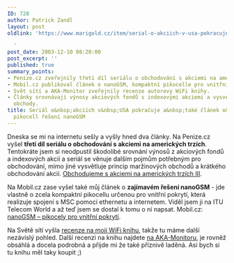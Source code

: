 ```yaml
---
ID: 728
author: Patrick Zandl
layout: post
oldlink: 'https://www.marigold.cz/item/serial-o-akciich-v-usa-pokracuje-a-take-clanek-o-zajimavem-pikocell-reseni-nanogsm

  '
post_date: 2003-12-10 08:20:00
post_excerpt: ''
published: true
summary_points:
- Penize.cz zveřejnily třetí díl seriálu o obchodování s akciemi na amerických trzích.
- Mobil.cz publikoval článek o nanoGSM, kompaktní pikocelle pro vnitřní pokrytí.
- Svět sítí a AKA-Monitor zveřejnily recenze autorovy WiFi knihy.
- Články srovnávají výnosy akciových fondů s indexovými akciemi a vysvětlují maržinové
  obchody.
title: Seriál o&nbsp;akciích v&nbsp;USA pokračuje a&nbsp;také článek o&nbsp;zajímavém
  pikocell řešení nanoGSM
---
```


<p>
Dneska se mi na internetu sešly a vyšly hned&#160;dva články. Na Penize.cz vyšel <STRONG>třetí díl seriálu o obchodování s akciemi na amerických trzích</STRONG>. Tentokráte jsem si neodpustil škodolibé srovnání výnosů z akciových fondů a indexových akcií a seriál se věnuje dalším pojmům potřebným pro obchodování, mimo jiné vysvětluje princip maržinových obchodů a krátkého obchodování akcií. <A href="http://www.penize.cz/info/zpravy/zprava.asp?IDP=1&amp;NewsID=2607" target=_blank>Obchodujeme s akciemi na amerických trzích III</A>.</p>

<p>
Na Mobil.cz zase vyšel také můj článek o <STRONG>zajímavém řešení nanoGSM</STRONG> - jde vlastně o zcela kompaktní pikocellu určenou pro vnitřní pokrytí, která realizuje spojení s MSC pomocí ethernetu a internetem. Viděl jsem ji na ITU Telecom World a až teď jsem se dostal k tomu o ní napsat. Mobil.cz: <A href="http://mobil.idnes.cz/mobilni_komunikace/mobilni_technologie/GSM/nanogsm031209.html" target=_blank>nanoGSM &#8211; pikocely pro vnitřní pokrytí</A>.</p>

<p>
Na Světě sítí vyšla <A href="http://www.svetsiti.cz/Tipy.asp?ID=95" target=_blank>recenze na moji WiFi knihu</A>, takže tu máme další nezávislý pohled. Další recenzi na knihu&#160;najdete <A href="http://www.akamonitor.cz/wifi1.htm" target=_blank>na AKA-Monitoru</A>, je rovněž obsáhlá a docela podrobná a přijde mi že také příznivě laděná. Asi bych si tu knihu měl taky koupit ;)</p>